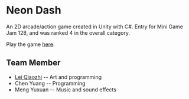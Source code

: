 # Neon Dash
An 2D arcade/action game created in Unity with C#. Entry for Mini Game Jam 128, and was ranked 4 in the overall category. 

Play the game [here](https://georgelei.itch.io/neon-dash).

## Team Member
- [Lei Qiaozhi](https://github.com/LeiQiaoZhi) -- Art and programming
- Chen Yuang -- Programming
- Meng Yuxuan -- Music and sound effects
